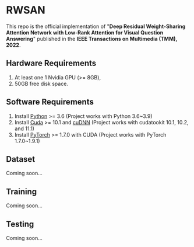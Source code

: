 # RWSAN
This repo is the official implementation of "**Deep Residual Weight-Sharing Attention Network with Low-Rank Attention for Visual Question Answering**" published in the **IEEE Transactions on Multimedia (TMM), 2022**.

## Hardware Requirements
1. At least one 1 Nvidia GPU (>= 8GB), 
2. 50GB free disk space.

## Software Requirements
1. Install [Python](https://www.python.org/downloads/) >= 3.6 (Project works with Python 3.6~3.9)
2. Install [Cuda](https://developer.nvidia.com/cuda-toolkit) >= 10.1 and [cuDNN](https://developer.nvidia.com/cudnn) (Project works with cudatookit 10.1, 10.2, and 11.1)
3. Install [PyTorch](http://pytorch.org/) >= 1.7.0 with CUDA (Project works with PyTorch 1.7.0~1.9.1)

## Dataset
Coming soon...

## Training 
Coming soon...

## Testing
Coming soon...
